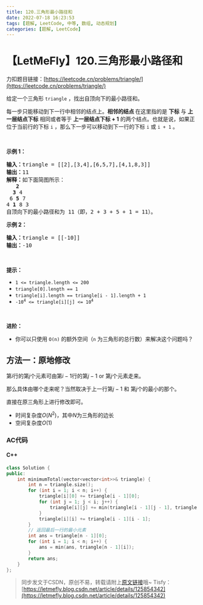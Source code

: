 ```yaml
---
title: 120.三角形最小路径和
date: 2022-07-18 16:23:53
tags: [题解, LeetCode, 中等, 数组, 动态规划]
categories: [题解, LeetCode]
---
```


# 【LetMeFly】120.三角形最小路径和

力扣题目链接：[https://leetcode.cn/problems/triangle/](https://leetcode.cn/problems/triangle/)

<p>给定一个三角形 <code>triangle</code> ，找出自顶向下的最小路径和。</p>

<p>每一步只能移动到下一行中相邻的结点上。<strong>相邻的结点 </strong>在这里指的是 <strong>下标</strong> 与 <strong>上一层结点下标</strong> 相同或者等于 <strong>上一层结点下标 + 1</strong> 的两个结点。也就是说，如果正位于当前行的下标 <code>i</code> ，那么下一步可以移动到下一行的下标 <code>i</code> 或 <code>i + 1</code> 。</p>

<p> </p>

<p><strong>示例 1：</strong></p>

<pre>
<strong>输入：</strong>triangle = [[2],[3,4],[6,5,7],[4,1,8,3]]
<strong>输出：</strong>11
<strong>解释：</strong>如下面简图所示：
   <strong>2</strong>
  <strong>3</strong> 4
 6 <strong>5</strong> 7
4 <strong>1</strong> 8 3
自顶向下的最小路径和为 11（即，2 + 3 + 5 + 1 = 11）。
</pre>

<p><strong>示例 2：</strong></p>

<pre>
<strong>输入：</strong>triangle = [[-10]]
<strong>输出：</strong>-10
</pre>

<p> </p>

<p><strong>提示：</strong></p>

<ul>
	<li><code>1 <= triangle.length <= 200</code></li>
	<li><code>triangle[0].length == 1</code></li>
	<li><code>triangle[i].length == triangle[i - 1].length + 1</code></li>
	<li><code>-10<sup>4</sup> <= triangle[i][j] <= 10<sup>4</sup></code></li>
</ul>

<p> </p>

<p><strong>进阶：</strong></p>

<ul>
	<li>你可以只使用 <code>O(n)</code> 的额外空间（<code>n</code> 为三角形的总行数）来解决这个问题吗？</li>
</ul>


    
## 方法一：原地修改

第$i$行的第$j$个元素可由第$i-1$行的第$j-1$ or 第$j$个元素走来。

那么具体由哪个走来呢？当然取决于上一行第$j-1$ 和 第$j$个的最小的那个。

直接在原三角形上进行修改即可。

+ 时间复杂度$O(N^2)$，其中$N$为三角形的边长
+ 空间复杂度$O(1)$

### AC代码

#### C++

```cpp
class Solution {
public:
    int minimumTotal(vector<vector<int>>& triangle) {
        int n = triangle.size();
        for (int i = 1; i < n; i++) {
            triangle[i][0] += triangle[i - 1][0];
            for (int j = 1; j < i; j++) {
                triangle[i][j] += min(triangle[i - 1][j - 1], triangle[i - 1][j]);
            }
            triangle[i][i] += triangle[i - 1][i - 1];
        }
		// 返回最后一行的最小元素
        int ans = triangle[n - 1][0];
        for (int i = 1; i < n; i++) {
            ans = min(ans, triangle[n - 1][i]);
        }
        return ans;
    }
};
```

> 同步发文于CSDN，原创不易，转载请附上[原文链接](https://blog.letmefly.xyz/2022/07/18/LeetCode%200120.%E4%B8%89%E8%A7%92%E5%BD%A2%E6%9C%80%E5%B0%8F%E8%B7%AF%E5%BE%84%E5%92%8C/)哦~
> Tisfy：[https://letmefly.blog.csdn.net/article/details/125854342](https://letmefly.blog.csdn.net/article/details/125854342)
